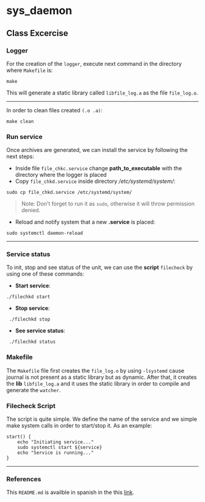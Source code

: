 # sys_daemon

## Class Excercise

### Logger

For the creation of the `logger`, execute next command in the directory where `Makefile` is:

```shell
make
```

This will generate a static library called `libfile_log.a` as the file `file_log.o`.

---

In order to clean files created `(.o .a)`:

```shell
make clean
```

### Run service

Once archives are generated, we can install the service by following the next steps:

- Inside file `file_chkc.service` change **path_to_executable** with the directory where the logger is placed
- Copy `file_chkd.service` inside directory */etc/systemd/system/*:

```shell
sudo cp file_chkd.service /etc/systemd/system/
```

> Note: Don't forget to run it as `sudo`, otherwise it will throw permission denied.

- Reload and notify system that a new **.service** is placed:

```shell
sudo systemctl daemon-reload
```

---

### Service status

To init, stop and see status of the unit, we can use the **script** `filecheck` by using one of these commands:

- **Start service**:

```shell
./filechkd start
```

- **Stop service**:

```shell
 ./filechkd stop
 ```

- **See service status**:
```shell
 ./filechkd status
 ```

### Makefile

The `Makefile` file first creates the `file_log.o` by using `-lsystemd` cause journal is not present as a static library but as dynamic. After that, it creates the **lib** `libfile_log.a` and it uses the static library in order to compile and generate the `watcher`.

### Filecheck Script

The script is quite simple. We define the name of the service and we simple make system calls in order to start/stop it. As an example:
```shell
start() {
    echo "Initiating service..."
    sudo systemctl start ${service}
    echo "Service is running..."
}
```

---

### References

This `README.md` is availble in spanish in the this [link](https://www.craft.do/s/N9OfstCH9J4XQS).
